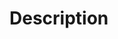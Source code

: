 # Description


<!--
Please include a summary of the changes introduced by this PR.
Additionally be sure to link associated pull requests in other projects.

If issues are fixed by this PR, include link to them and prepend each of them with the word "fixes", so they are automatically closed when this PR is merged.
For example "fixes #xyz, fixes #abc".

Feel free to add reviewers if you know there is someone who is already aware of this work.
Please open this PR initially as a draft and mark as ready for review once CI tests are passing.

Thanks for contributing!
-->
